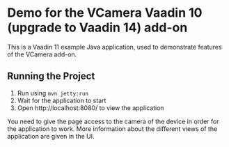 

# Demo for the VCamera Vaadin 10 (upgrade to Vaadin 14) add-on


This is a Vaadin 11 example Java application, used to demonstrate features of the VCamera add-on.


## Running the Project

1. Run using `mvn jetty:run`
2. Wait for the application to start
3. Open http://localhost:8080/ to view the application

You need to give the page access to the camera of the device in order for the application to work. More information about the different views of the application are given in the UI.


